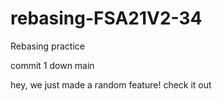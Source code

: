 # rebasing-FSA21V2-34
Rebasing practice

commit 1 down main

hey, we just made a random feature! check it out